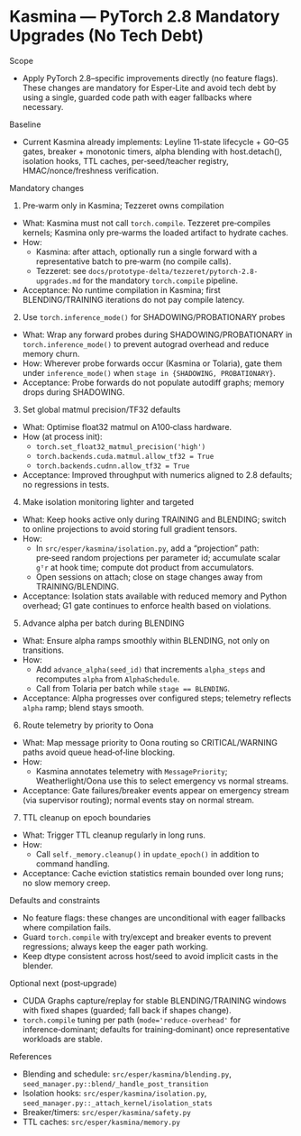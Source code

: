 # Kasmina — PyTorch 2.8 Mandatory Upgrades (No Tech Debt)

Scope
- Apply PyTorch 2.8–specific improvements directly (no feature flags). These changes are mandatory for Esper‑Lite and avoid tech debt by using a single, guarded code path with eager fallbacks where necessary.

Baseline
- Current Kasmina already implements: Leyline 11‑state lifecycle + G0–G5 gates, breaker + monotonic timers, alpha blending with host.detach(), isolation hooks, TTL caches, per‑seed/teacher registry, HMAC/nonce/freshness verification.

Mandatory changes

1) Pre‑warm only in Kasmina; Tezzeret owns compilation
- What: Kasmina must not call `torch.compile`. Tezzeret pre‑compiles kernels; Kasmina only pre‑warms the loaded artifact to hydrate caches.
- How:
  - Kasmina: after attach, optionally run a single forward with a representative batch to pre‑warm (no compile calls).
  - Tezzeret: see `docs/prototype-delta/tezzeret/pytorch-2.8-upgrades.md` for the mandatory `torch.compile` pipeline.
- Acceptance: No runtime compilation in Kasmina; first BLENDING/TRAINING iterations do not pay compile latency.

2) Use `torch.inference_mode()` for SHADOWING/PROBATIONARY probes
- What: Wrap any forward probes during SHADOWING/PROBATIONARY in `torch.inference_mode()` to prevent autograd overhead and reduce memory churn.
- How: Wherever probe forwards occur (Kasmina or Tolaria), gate them under `inference_mode()` when `stage in {SHADOWING, PROBATIONARY}`.
- Acceptance: Probe forwards do not populate autodiff graphs; memory drops during SHADOWING.

3) Set global matmul precision/TF32 defaults
- What: Optimise float32 matmul on A100‑class hardware.
- How (at process init):
  - `torch.set_float32_matmul_precision('high')`
  - `torch.backends.cuda.matmul.allow_tf32 = True`
  - `torch.backends.cudnn.allow_tf32 = True`
- Acceptance: Improved throughput with numerics aligned to 2.8 defaults; no regressions in tests.

4) Make isolation monitoring lighter and targeted
- What: Keep hooks active only during TRAINING and BLENDING; switch to online projections to avoid storing full gradient tensors.
- How:
  - In `src/esper/kasmina/isolation.py`, add a “projection” path: pre‑seed random projections per parameter id; accumulate scalar `gᵀr` at hook time; compute dot product from accumulators.
  - Open sessions on attach; close on stage changes away from TRAINING/BLENDING.
- Acceptance: Isolation stats available with reduced memory and Python overhead; G1 gate continues to enforce health based on violations.

5) Advance alpha per batch during BLENDING
- What: Ensure alpha ramps smoothly within BLENDING, not only on transitions.
- How:
  - Add `advance_alpha(seed_id)` that increments `alpha_steps` and recomputes `alpha` from `AlphaSchedule`.
  - Call from Tolaria per batch while `stage == BLENDING`.
- Acceptance: Alpha progresses over configured steps; telemetry reflects `alpha` ramp; blend stays smooth.

6) Route telemetry by priority to Oona
- What: Map message priority to Oona routing so CRITICAL/WARNING paths avoid queue head‑of‑line blocking.
- How:
  - Kasmina annotates telemetry with `MessagePriority`; Weatherlight/Oona use this to select emergency vs normal streams.
- Acceptance: Gate failures/breaker events appear on emergency stream (via supervisor routing); normal events stay on normal stream.

7) TTL cleanup on epoch boundaries
- What: Trigger TTL cleanup regularly in long runs.
- How:
  - Call `self._memory.cleanup()` in `update_epoch()` in addition to command handling.
- Acceptance: Cache eviction statistics remain bounded over long runs; no slow memory creep.

Defaults and constraints
- No feature flags: these changes are unconditional with eager fallbacks where compilation fails.
- Guard `torch.compile` with try/except and breaker events to prevent regressions; always keep the eager path working.
- Keep dtype consistent across host/seed to avoid implicit casts in the blender.

Optional next (post‑upgrade)
- CUDA Graphs capture/replay for stable BLENDING/TRAINING windows with fixed shapes (guarded; fall back if shapes change).
- `torch.compile` tuning per path (`mode='reduce-overhead'` for inference‑dominant; defaults for training‑dominant) once representative workloads are stable.

References
- Blending and schedule: `src/esper/kasmina/blending.py`, `seed_manager.py::blend/_handle_post_transition`
- Isolation hooks: `src/esper/kasmina/isolation.py`, `seed_manager.py::_attach_kernel/isolation_stats`
- Breaker/timers: `src/esper/kasmina/safety.py`
- TTL caches: `src/esper/kasmina/memory.py`
